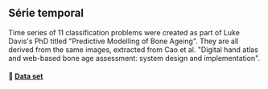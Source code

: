 ## Série temporal
Time series of 11 classification problems were created as part of Luke Davis's PhD titled "Predictive Modelling of Bone Ageing". They are all derived from the same images, extracted from Cao et al. "Digital hand atlas and web-based bone age assessment: system design and implementation".

  #### :page_facing_up: [Data set](http://timeseriesclassification.com/description.php?Dataset=ProximalPhalanxTW)



